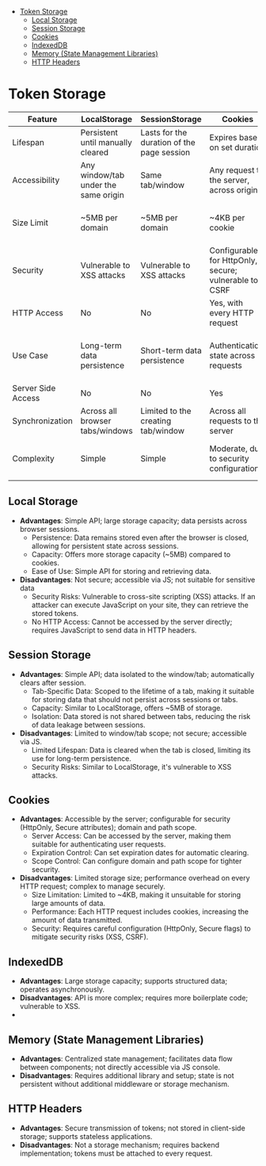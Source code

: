 - [Token Storage](#token-storage)
  - [Local Storage](#local-storage)
  - [Session Storage](#session-storage)
  - [Cookies](#cookies)
  - [IndexedDB](#indexeddb)
  - [Memory (State Management Libraries)](#memory-state-management-libraries)
  - [HTTP Headers](#http-headers)

  
# Token Storage 
| Feature               | LocalStorage                           | SessionStorage                         | Cookies                             | IndexedDB                           | Redux                               | HTTP Headers                       |
|-----------------------|----------------------------------------|----------------------------------------|-------------------------------------|-------------------------------------|-------------------------------------|------------------------------------|
| Lifespan              | Persistent until manually cleared      | Lasts for the duration of the page session | Expires based on set duration       | Persistent until manually cleared   | Persistent until page reload        | Only during HTTP request/response  |
| Accessibility         | Any window/tab under the same origin   | Same tab/window                        | Any request to the server, across origins | Any window/tab under the same origin | Anywhere within React app           | Server and client during HTTP transactions |
| Size Limit            | ~5MB per domain                        | ~5MB per domain                        | ~4KB per cookie                     | No fixed limit, but practical limits apply | Limited by JavaScript heap size     | Limited by server/client processing capacity |
| Security              | Vulnerable to XSS attacks              | Vulnerable to XSS attacks              | Configurable for HttpOnly, secure; vulnerable to CSRF | Vulnerable to XSS attacks            | Secure, stored in JavaScript memory | Secure if used with HTTPS; not stored client-side |
| HTTP Access           | No                                     | No                                     | Yes, with every HTTP request        | No                                   | No                                  | Directly used in HTTP headers      |
| Use Case              | Long-term data persistence             | Short-term data persistence           | Authentication, state across requests | Large amounts of data, structured storage | Application state management        | Stateless authentication, API token transmission |
| Server Side Access    | No                                     | No                                     | Yes                                 | No                                   | No                                  | Yes, during request/response       |
| Synchronization       | Across all browser tabs/windows        | Limited to the creating tab/window     | Across all requests to the server   | Across all browser tabs/windows     | Within the single page application | Not applicable                     |
| Complexity            | Simple                                 | Simple                                 | Moderate, due to security configuration | Moderate to high, due to API complexity | Moderate, due to state management complexity | Simple, but requires server-side handling |


## Local Storage
  - **Advantages**: Simple API; large storage capacity; data persists across browser sessions.
    - Persistence: Data remains stored even after the browser is closed, allowing for persistent state across sessions.
    - Capacity: Offers more storage capacity (~5MB) compared to cookies.
    - Ease of Use: Simple API for storing and retrieving data.
  - **Disadvantages**: Not secure; accessible via JS; not suitable for sensitive data
    - Security Risks: Vulnerable to cross-site scripting (XSS) attacks. If an attacker can execute JavaScript on your site, they can retrieve the stored tokens.
    - No HTTP Access: Cannot be accessed by the server directly; requires JavaScript to send data in HTTP headers.
  
## Session Storage
- **Advantages**: Simple API; data isolated to the window/tab; automatically clears after session. 
  - Tab-Specific Data: Scoped to the lifetime of a tab, making it suitable for storing data that should not persist across sessions or tabs.
  - Capacity: Similar to LocalStorage, offers ~5MB of storage.
  - Isolation: Data stored is not shared between tabs, reducing the risk of data leakage between sessions.
- **Disadvantages**: Limited to window/tab scope; not secure; accessible via JS.
  - Limited Lifespan: Data is cleared when the tab is closed, limiting its use for long-term persistence.
  - Security Risks: Similar to LocalStorage, it's vulnerable to XSS attacks.

## Cookies
  - **Advantages**: Accessible by the server; configurable for security (HttpOnly, Secure attributes); domain and path scope.
    - Server Access: Can be accessed by the server, making them suitable for authenticating user requests.
    - Expiration Control: Can set expiration dates for automatic clearing.
    - Scope Control: Can configure domain and path scope for tighter security.
  - **Disadvantages**: Limited storage size; performance overhead on every HTTP request; complex to manage securely.
    - Size Limitation: Limited to ~4KB, making it unsuitable for storing large amounts of data.
    - Performance: Each HTTP request includes cookies, increasing the amount of data transmitted.
    - Security: Requires careful configuration (HttpOnly, Secure flags) to mitigate security risks (XSS, CSRF).

## IndexedDB
  - **Advantages**: Large storage capacity; supports structured data; operates asynchronously.
  - **Disadvantages**: API is more complex; requires more boilerplate code; vulnerable to XSS.
  - 
## Memory (State Management Libraries)
  - **Advantages**: Centralized state management; facilitates data flow between components; not directly accessible via JS console.
  - **Disadvantages**: Requires additional library and setup; state is not persistent without additional middleware or storage mechanism.
  
## HTTP Headers
  - **Advantages**: Secure transmission of tokens; not stored in client-side storage; supports stateless applications.
  - **Disadvantages**: Not a storage mechanism; requires backend implementation; tokens must be attached to every request.
